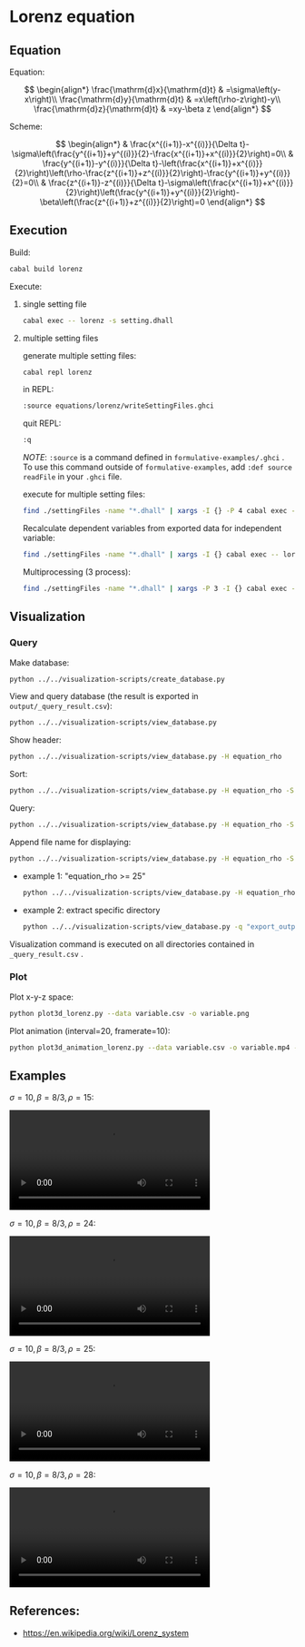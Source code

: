 # Lorenz equation

<!-- TODO: equation -->

## Equation

Equation:

$$
\begin{align*}
\frac{\mathrm{d}x}{\mathrm{d}t} & =\sigma\left(y-x\right)\\
\frac{\mathrm{d}y}{\mathrm{d}t} & =x\left(\rho-z\right)-y\\
\frac{\mathrm{d}z}{\mathrm{d}t} & =xy-\beta z
\end{align*}
$$

Scheme:

$$
\begin{align*}
 & \frac{x^{(i+1)}-x^{(i)}}{\Delta t}-\sigma\left(\frac{y^{(i+1)}+y^{(i)}}{2}-\frac{x^{(i+1)}+x^{(i)}}{2}\right)=0\\
 & \frac{y^{(i+1)}-y^{(i)}}{\Delta t}-\left(\frac{x^{(i+1)}+x^{(i)}}{2}\right)\left(\rho-\frac{z^{(i+1)}+z^{(i)}}{2}\right)-\frac{y^{(i+1)}+y^{(i)}}{2}=0\\
 & \frac{z^{(i+1)}-z^{(i)}}{\Delta t}-\sigma\left(\frac{x^{(i+1)}+x^{(i)}}{2}\right)\left(\frac{y^{(i+1)}+y^{(i)}}{2}\right)-\beta\left(\frac{z^{(i+1)}+z^{(i)}}{2}\right)=0
\end{align*}
$$

## Execution

Build:

```sh
cabal build lorenz
```

Execute:

1. single setting file

   ```sh
   cabal exec -- lorenz -s setting.dhall
   ```

1. multiple setting files

   generate multiple setting files:

   ```sh
   cabal repl lorenz
   ```

   in REPL:

   ```sh
   :source equations/lorenz/writeSettingFiles.ghci
   ```

   quit REPL:

   ```sh
   :q
   ```

   _NOTE_: `:source` is a command defined in `formulative-examples/.ghci` . To use this command outside of `formulative-examples`, add `:def source readFile` in your `.ghci` file.

   execute for multiple setting files:

   ```sh
   find ./settingFiles -name "*.dhall" | xargs -I {} -P 4 cabal exec -- lorenz -s {}
   ```

   Recalculate dependent variables from exported data for independent variable:

   ```sh
   find ./settingFiles -name "*.dhall" | xargs -I {} cabal exec -- lorenz --recalculation Continue -s {}
   ```

   Multiprocessing (3 process):

   ```sh
   find ./settingFiles -name "*.dhall" | xargs -P 3 -I {} cabal exec -- lorenz --recalculation Continue -s {}
   ```

## Visualization

### Query

Make database:

```sh
python ../../visualization-scripts/create_database.py
```

View and query database (the result is exported in `output/_query_result.csv`):

```sh
python ../../visualization-scripts/view_database.py
```

Show header:

```sh
python ../../visualization-scripts/view_database.py -H equation_rho
```

Sort:

```sh
python ../../visualization-scripts/view_database.py -H equation_rho -S equation_rho
```

Query:

```sh
python ../../visualization-scripts/view_database.py -H equation_rho -S equation_rho -q "equation_rho <= 24"
```

Append file name for displaying:

```sh
python ../../visualization-scripts/view_database.py -H equation_rho -S equation_rho -q "equation_rho <= 24" -f variable.png
```

- example 1: "equation_rho >= 25"

  ```sh
  python ../../visualization-scripts/view_database.py -H equation_rho -q "equation_rho >= 25"
  ```

- example 2: extract specific directory

  ```sh
  python ../../visualization-scripts/view_database.py -q "export_outputDirectory == \"output/9352458ed15815db770b0d6cece7e30dff1f7b7b\""
  ```

Visualization command is executed on all directories contained in `_query_result.csv` .

### Plot

Plot x-y-z space:

```sh
python plot3d_lorenz.py --data variable.csv -o variable.png
```

Plot animation (interval=20, framerate=10):

```sh
python plot3d_animation_lorenz.py --data variable.csv -o variable.mp4 -i 20 -f 10
```

## Examples

$\sigma = 10,\beta=8/3,\rho=15$:

<video src="media/variable_rho_15.mp4" controls="controls" width="70%">
</video>

$\sigma = 10,\beta=8/3,\rho=24$:

<video src="media/variable_rho_24.mp4" controls="controls" width="70%">
</video>

$\sigma = 10,\beta=8/3,\rho=25$:

<video src="media/variable_rho_25.mp4" controls="controls" width="70%">
</video>

$\sigma = 10,\beta=8/3,\rho=28$:

<video src="media/variable_rho_28.mp4" controls="controls" width="70%">
</video>

## References:

- https://en.wikipedia.org/wiki/Lorenz_system
